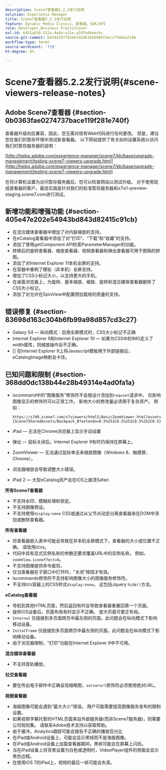 ```yaml
---
description: Scene7查看器5.2.2发行说明
solution: Experience Manager
title: Scene7查看器5.2.2发行说明
feature: Dynamic Media Classic，查看器，SDK/API
role: Developer,Business Practitioner
exl-id: 6451a838-312a-4ada-a11e-a597ed4eecbc
source-git-commit: b4344397f82eb7d2d61020909f4acc7fddea210b
workflow-type: tm+mt
source-wordcount: '719'
ht-degree: 0%

---
```


# Scene7查看器5.2.2发行说明{#scene-viewers-release-notes}

## Adobe Scene7查看器 {#section-0b0363fae0274737bace119f281e740f}

查看器升级向后兼容，因此，您无需对现有Web代码进行任何更改。 但是，建议您在我们的暂存环境中测试新查看器。 以下网站提供了有关如何设置系统以访问我们的暂存服务器的说明：

[http://helpx.adobe.com/experience-manager/scene7/kb/base/upgrade-management/testing-scene7-viewers-upgrade.html](http://helpx.adobe.com/experience-manager/scene7/kb/base/upgrade-management/testing-scene7-viewers-upgrade.html)

在将计算机设置为访问暂存服务器后，您可以检查网站以测试升级。 对于使用现成查看器的客户，最佳实践是针对我们的标准暂存服务器和s7is1-preview-staging.scene7.com进行测试。

## 新增功能和增强功能 {#section-405e47e202e54943bd843d82415c91cb}

* 在混合媒体查看器中增加了对内联缩放的支持。
* 在eCatalog查看器中添加了对“打印”、“下载”和“收藏”的支持。
* 添加了使用getComponent API检索ParameterManager的功能。
* 转换后的旋转查看器、缩放查看器、视频查看器和弹出查看器可用于图稿的拼图。
* 添加了对Internet Explorer 11本机全屏的支持。
* 在容器中重构了模拟（非本机）全屏支持。
* 增加了CSS小标记大小，以支持更大的手机。
* 在桌面浏览器上，为旋转、基本缩放、缩放、旋转和混合媒体查看器删除了CSS大小标记。
* 添加了对允许在SpinView中配置预加载帧的质量的支持。

## 错误修复 {#section-83698d163c304b6fb99a98d857cd3c27}

* Galaxy S4 — 纵向模式：启用全屏模式时，CSS大小标记不正确
* Internet Explorer 9和Internet Explorer 10 — 如果为CSS中的IMG定义了width属性，则缩放操作会不正确。
* [] 在Internet Explorer 9上将Javascript模板用于外部链接后，eCatalogImage映射会卡住。

## 已知问题和限制 {#section-368dd0dc138b44e28b49314e4ad0fa1a}

* iscommand中的“图像服务”修饰符不会按设计添加到`req=set`请求中。 仅影响图像显示的修饰符可以正常工作。 影响大小的修改量必须用于复杂资产。 例如：

   ```
   https://s7d9.scene7.com/s7viewers/html5/BasicZoomViewer.html?asset= {Scene7SharedAssets/Backpack_B?extendn=0.5%252C0.5%252C0.5%252C0.5}
   ```

* iPad — 无法在Chrome浏览器上显示手动设置
* 弹出 — 鼠标关闭后，Internet Explorer 9有时仍保持在屏幕上。
* ZoomViewer — 无法通过鼠标单击来缩放图像（Windows 8、触摸屏、Chrome）。
* 浏览器缩放会导致调整大小错误。
* iPad 2 — 大型eCatalog资产会在IOS上崩溃Safari

**所有Scene7查看器**

* 不支持水印、模糊处理和锁定。
* 不支持图像预设。
* 不支持使用`display:none` CSS或通过从父节点动态分离查看器来在DOM中添加或删除查看器。

**所有查看器**

* 将查看器嵌入表中可能会导致在非本机全屏模式下，查看器的大小或位置不正确。 请改用`DIV`s。
* 代码中具有显式实例名称的参数还要求覆盖URL中的实例名称。 例如，`zoomView.iconeffect=0`。
* 不支持图像提供命令裁剪。
* 仅当查看器在子窗口中打开时，“关闭”按钮才有效。
* Iscommands修饰符不支持影响图像大小的图像服务修饰符。
* 不支持`DIV`容器上的CSS样式`display:none`。 这包括Jquery `hide()`方法。

**eCatalog查看器**

* 导航到其他HTML页面，然后返回有时会导致查看器重置回第一个页面。
* 旋转iOS设备后，页面布局有时显示不正确。 放大页面可更正布局。
* `Internal` 仅链接到多页面跨页中最左侧的页面。此问题会在纵向模式下影响移动设备。
* `InitalFrame` 仅链接到多页面跨页中最左侧的页面。此问题会在纵向模式下影响移动设备。
* 由于浏览器限制，“打印”功能在Internet Explorer 9中不可用。

**混合媒体查看器**

* 不支持音轨播放。

**社交查看器**

* 要在传出电子邮件中正确呈现缩略图，`serverurl`修饰符必须使用绝对URL。

**视频查看器**

* 海报图像可能会遇到“最大大小”错误。 用户可能需要提高图像服务发布的限制设置。
* 如果视频字幕托管的HTML页面来自外部服务器(而非Scene7服务器)，则需要公司规则集。 请联系Adobe技术支持以获取帮助。
* 由于缓冲，Analytics跟踪可能会报告不正确的播放百分比
* 在iPad或Android设备上，可能会显示黑帧而不是海报图像。
* 在iPad或Android设备上加载查看器期间，黑帧可能会在屏幕上闪烁。
* 当在iPad设备上将背景设置为白色或透明时，VideoPlayer组件的侧面会显示黑色边框。
* 在使用iOS 7的iPad上，视频的最后一帧可能会失真。
